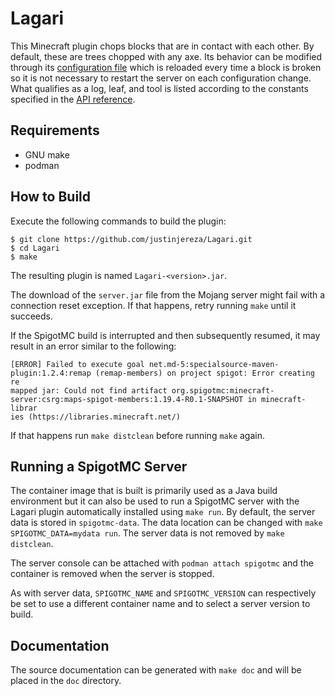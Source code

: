 Lagari
======

This Minecraft plugin chops blocks that are in contact with each other. By default, these are trees chopped with any axe. Its behavior can be modified through its [configuration file](https://github.com/justinjereza/Lagari/blob/master/src/main/resources/config.yml) which is reloaded every time a block is broken so it is not necessary to restart the server on each configuration change. What qualifies as a log, leaf, and tool is listed according to the constants specified in the [API reference](https://hub.spigotmc.org/javadocs/bukkit/org/bukkit/Material.html).

Requirements
------------
* GNU make
* podman

How to Build
------------

Execute the following commands to build the plugin:

```console
$ git clone https://github.com/justinjereza/Lagari.git
$ cd Lagari
$ make
```

The resulting plugin is named `Lagari-<version>.jar`.

The download of the `server.jar` file from the Mojang server might fail with a connection reset exception. If that happens, retry running `make` until it succeeds.

If the SpigotMC build is interrupted and then subsequently resumed, it may result in an error similar to the following:

```
[ERROR] Failed to execute goal net.md-5:specialsource-maven-plugin:1.2.4:remap (remap-members) on project spigot: Error creating re
mapped jar: Could not find artifact org.spigotmc:minecraft-server:csrg:maps-spigot-members:1.19.4-R0.1-SNAPSHOT in minecraft-librar
ies (https://libraries.minecraft.net/)
```

If that happens run `make distclean` before running `make` again.

Running a SpigotMC Server
-------------------------

The container image that is built is primarily used as a Java build environment but it can also be used to run a SpigotMC server with the Lagari plugin automatically installed using `make run`. By default, the server data is stored in `spigotmc-data`. The data location can be changed with `make SPIGOTMC_DATA=mydata run`. The server data is not removed by `make distclean`.

The server console can be attached with `podman attach spigotmc` and the container is removed when the server is stopped.

As with server data, `SPIGOTMC_NAME` and `SPIGOTMC_VERSION` can respectively be set to use a different container name and to select a server version to build.

Documentation
-------------

The source documentation can be generated with `make doc` and will be placed in the `doc` directory.
